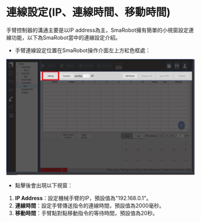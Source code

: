 # 連線設定\(IP、連線時間、移動時間\)

手臂控制器的溝通主要是以IP address為主，SmaRobot擁有簡單的小視窗設定連線功能，以下為SmaRobot當中的連線設定介紹。

* 手臂連線設定位置在SmaRobot操作介面左上方紅色框處：

![&#x6A5F;&#x68B0;&#x624B;&#x81C2;&#x9023;&#x7DDA;&#x8A2D;&#x5B9A;&#x4F4D;&#x7F6E;](../.gitbook/assets/5.jpg)

* 點擊後會出現以下視窗：

1. **IP Address**：設定機械手臂的IP，預設值為"192.168.0.1"。
2. **連線時間**：設定手臂傳送指令的連線時間，預設值為2000毫秒。
3. **移動時間**：手臂點對點移動指令的等待時間，預設值為20秒。

